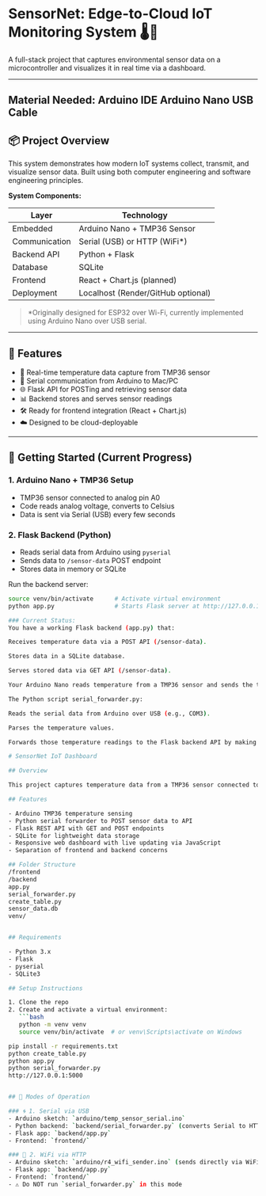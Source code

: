 # SensorNet: Edge-to-Cloud IoT Monitoring System 🌡️📡

A full-stack project that captures environmental sensor data on a microcontroller and visualizes it in real time via a dashboard.

---
Material Needed:
Arduino IDE
Arduino Nano
USB Cable
---

## 📦 Project Overview

This system demonstrates how modern IoT systems collect, transmit, and visualize sensor data. Built using both computer engineering and software engineering principles.

**System Components:**

| Layer        | Technology                      |
|--------------|----------------------------------|
| Embedded     | Arduino Nano + TMP36 Sensor      |
| Communication| Serial (USB) or HTTP (WiFi*)     |
| Backend API  | Python + Flask                   |
| Database     | SQLite                           |
| Frontend     | React + Chart.js (planned)       |
| Deployment   | Localhost (Render/GitHub optional) |

> *Originally designed for ESP32 over Wi-Fi, currently implemented using Arduino Nano over USB serial.

---

## 🚀 Features

- 📡 Real-time temperature data capture from TMP36 sensor
- 🔌 Serial communication from Arduino to Mac/PC
- 🌐 Flask API for POSTing and retrieving sensor data
- 📊 Backend stores and serves sensor readings
- 🛠️ Ready for frontend integration (React + Chart.js)
- ☁️ Designed to be cloud-deployable

---

## 🧰 Getting Started (Current Progress)

### 1. Arduino Nano + TMP36 Setup

- TMP36 sensor connected to analog pin A0
- Code reads analog voltage, converts to Celsius
- Data is sent via Serial (USB) every few seconds

### 2. Flask Backend (Python)

- Reads serial data from Arduino using `pyserial`
- Sends data to `/sensor-data` POST endpoint
- Stores data in memory or SQLite

Run the backend server:
```bash
source venv/bin/activate      # Activate virtual environment
python app.py                 # Starts Flask server at http://127.0.0.1:5000

### Current Status:
You have a working Flask backend (app.py) that:

Receives temperature data via a POST API (/sensor-data).

Stores data in a SQLite database.

Serves stored data via GET API (/sensor-data).

Your Arduino Nano reads temperature from a TMP36 sensor and sends the temperature as a plain numeric string via serial (USB).

The Python script serial_forwarder.py:

Reads the serial data from Arduino over USB (e.g., COM3).

Parses the temperature values.

Forwards those temperature readings to the Flask backend API by making POST requests.

# SensorNet IoT Dashboard

## Overview

This project captures temperature data from a TMP36 sensor connected to an Arduino Nano, sends it via serial to a Python backend, which exposes a RESTful API built with Flask. The data is stored in a SQLite database and displayed live on a web dashboard.

## Features

- Arduino TMP36 temperature sensing
- Python serial forwarder to POST sensor data to API
- Flask REST API with GET and POST endpoints
- SQLite for lightweight data storage
- Responsive web dashboard with live updating via JavaScript
- Separation of frontend and backend concerns

## Folder Structure
/frontend
/backend
app.py
serial_forwarder.py
create_table.py
sensor_data.db
venv/


## Requirements

- Python 3.x
- Flask
- pyserial
- SQLite3

## Setup Instructions

1. Clone the repo
2. Create and activate a virtual environment:
   ```bash
   python -m venv venv
   source venv/bin/activate  # or venv\Scripts\activate on Windows

pip install -r requirements.txt
python create_table.py
python app.py
python serial_forwarder.py
http://127.0.0.1:5000


## 🔧 Modes of Operation

### 🌀 1. Serial via USB
- Arduino sketch: `arduino/temp_sensor_serial.ino`
- Python backend: `backend/serial_forwarder.py` (converts Serial to HTTP)
- Flask app: `backend/app.py`
- Frontend: `frontend/`

### 📡 2. WiFi via HTTP
- Arduino sketch: `arduino/r4_wifi_sender.ino` (sends directly via WiFi)
- Flask app: `backend/app.py`
- Frontend: `frontend/`
- ⚠️ Do NOT run `serial_forwarder.py` in this mode
